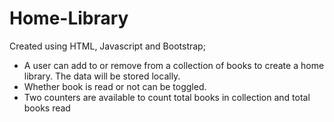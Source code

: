 # Home-Library

Created using HTML, Javascript and Bootstrap; 

- A user can add to or remove from a collection of books to create a home library. The data will be stored locally.
- Whether book is read or not can be toggled.
- Two counters are available to count total books in collection and total books read
